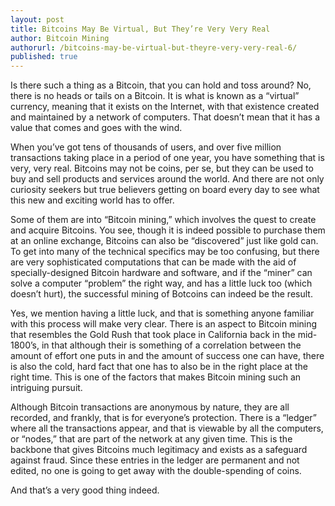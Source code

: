 ```yaml
---
layout: post
title: Bitcoins May Be Virtual, But They’re Very Very Real
author: Bitcoin Mining
authorurl: /bitcoins-may-be-virtual-but-theyre-very-very-real-6/
published: true
---
```


Is there such a thing as a Bitcoin, that you can hold and toss around? No, there is no heads or tails on a Bitcoin. It is what is known as a “virtual” currency, meaning that it exists on the Internet, with that existence created and maintained by a network of computers. That doesn’t mean that it has a value that comes and goes with the wind.
<p>
When you’ve got tens of thousands of users, and over five million transactions taking place in a period of one year, you have something that is very, very real. Bitcoins may not be coins, per se, but they can be used to buy and sell products and services around the world. And there are not only curiosity seekers but true believers getting on board every day to see what this new and exciting world has to offer.
<p>
Some of them are into “Bitcoin mining,” which involves the quest to create and acquire Bitcoins. You see, though it is indeed possible to purchase them at an online exchange, Bitcoins can also be “discovered” just like gold can. To get into many of the technical specifics may be too confusing, but there are very sophisticated computations that can be made with the aid of specially-designed Bitcoin hardware and software, and if the “miner” can solve a computer “problem” the right way, and has a little luck too (which doesn’t hurt), the successful mining of Botcoins can indeed be the result.
<p>
Yes, we mention having a little luck, and that is something anyone familiar with this process will make very clear. There is an aspect to Bitcoin  mining that resembles the Gold Rush that took place in California back in the mid-1800’s, in that although their is something of a correlation between the amount of effort one puts in and the amount of success one can have, there is also the cold, hard fact that one has to also be in the right place at the right time. This is one of the factors that makes Bitcoin mining such an intriguing pursuit.
<p>
Although Bitcoin transactions are anonymous by nature, they are all recorded, and frankly, that is for everyone’s protection. There is a “ledger” where all the transactions appear, and that is viewable by all the computers, or “nodes,” that are part of the network at any given time. This is the backbone that gives Bitcoins much legitimacy and exists as a safeguard against fraud. Since these entries in the ledger are permanent and not edited, no one is going to get away with the double-spending of coins.
<p>
And that’s a very good thing indeed.